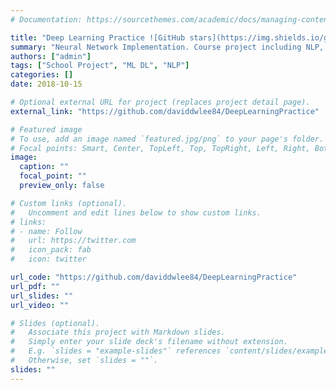 ```yaml
---
# Documentation: https://sourcethemes.com/academic/docs/managing-content/

title: "Deep Learning Practice ![GitHub stars](https://img.shields.io/github/stars/daviddwlee84/DeepLearningPractice?style=social)"
summary: "Neural Network Implementation. Course project including NLP, RL, CV topics."
authors: ["admin"]
tags: ["School Project", "ML DL", "NLP"]
categories: []
date: 2018-10-15

# Optional external URL for project (replaces project detail page).
external_link: "https://github.com/daviddwlee84/DeepLearningPractice"

# Featured image
# To use, add an image named `featured.jpg/png` to your page's folder.
# Focal points: Smart, Center, TopLeft, Top, TopRight, Left, Right, BottomLeft, Bottom, BottomRight.
image:
  caption: ""
  focal_point: ""
  preview_only: false

# Custom links (optional).
#   Uncomment and edit lines below to show custom links.
# links:
# - name: Follow
#   url: https://twitter.com
#   icon_pack: fab
#   icon: twitter

url_code: "https://github.com/daviddwlee84/DeepLearningPractice"
url_pdf: ""
url_slides: ""
url_video: ""

# Slides (optional).
#   Associate this project with Markdown slides.
#   Simply enter your slide deck's filename without extension.
#   E.g. `slides = "example-slides"` references `content/slides/example-slides.md`.
#   Otherwise, set `slides = ""`.
slides: ""
---
```

